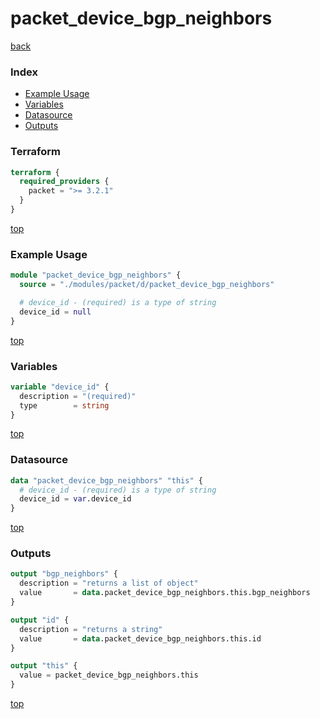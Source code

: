 # packet_device_bgp_neighbors

[back](../packet.md)

### Index

- [Example Usage](#example-usage)
- [Variables](#variables)
- [Datasource](#datasource)
- [Outputs](#outputs)

### Terraform

```terraform
terraform {
  required_providers {
    packet = ">= 3.2.1"
  }
}
```

[top](#index)

### Example Usage

```terraform
module "packet_device_bgp_neighbors" {
  source = "./modules/packet/d/packet_device_bgp_neighbors"

  # device_id - (required) is a type of string
  device_id = null
}
```

[top](#index)

### Variables

```terraform
variable "device_id" {
  description = "(required)"
  type        = string
}
```

[top](#index)

### Datasource

```terraform
data "packet_device_bgp_neighbors" "this" {
  # device_id - (required) is a type of string
  device_id = var.device_id
}
```

[top](#index)

### Outputs

```terraform
output "bgp_neighbors" {
  description = "returns a list of object"
  value       = data.packet_device_bgp_neighbors.this.bgp_neighbors
}

output "id" {
  description = "returns a string"
  value       = data.packet_device_bgp_neighbors.this.id
}

output "this" {
  value = packet_device_bgp_neighbors.this
}
```

[top](#index)